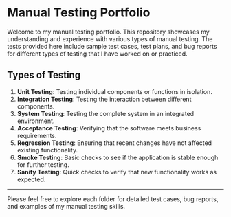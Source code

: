# Manual Testing Portfolio

Welcome to my manual testing portfolio. This repository showcases my understanding and experience with various types of manual testing. The tests provided here include sample test cases, test plans, and bug reports for different types of testing that I have worked on or practiced.

## Types of Testing

1. **Unit Testing**: Testing individual components or functions in isolation.
2. **Integration Testing**: Testing the interaction between different components.
3. **System Testing**: Testing the complete system in an integrated environment.
4. **Acceptance Testing**: Verifying that the software meets business requirements.
5. **Regression Testing**: Ensuring that recent changes have not affected existing functionality.
6. **Smoke Testing**: Basic checks to see if the application is stable enough for further testing.
7. **Sanity Testing**: Quick checks to verify that new functionality works as expected.

---

Please feel free to explore each folder for detailed test cases, bug reports, and examples of my manual testing skills.
